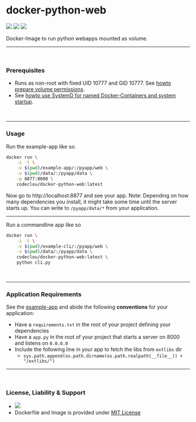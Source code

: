 # docker-python-web

[![](https://codeclou.github.io/doc/badges/generated/docker-image-size-20.svg)](https://hub.docker.com/r/codeclou/docker-python-web/tags/) [![](https://codeclou.github.io/doc/badges/generated/docker-from-alpine-3.5.svg)](https://alpinelinux.org/) [![](https://codeclou.github.io/doc/badges/generated/docker-run-as-non-root.svg)](https://docs.docker.com/engine/reference/builder/#/user)

Docker-Image to run python webapps mounted as volume.

-----

&nbsp;

### Prerequisites

 * Runs as non-root with fixed UID 10777 and GID 10777. See [howto prepare volume permissions](https://github.com/codeclou/doc/blob/master/docker/README.md).
 * See [howto use SystemD for named Docker-Containers and system startup](https://github.com/codeclou/doc/blob/master/docker/README.md).


&nbsp;

-----

### Usage

Run the example-app like so.

```bash
docker run \
    -i -t \
    -v $(pwd)/example-app/:/pyapp/web \
    -v $(pwd)/data/:/pyapp/data \
    -p 8877:8000 \
    codeclou/docker-python-web:latest
```
Now go to http://localhost:8877 and see your app.
Note: Depending on how many dependencies you install, it might take some time until the server starts up.
You can write to `/pyapp/data/*` from your application.

----

Run a commandline app like so

```bash
docker run \
    -i -t \
    -v $(pwd)/example-cli/:/pyapp/web \
    -v $(pwd)/data/:/pyapp/data \
    codeclou/docker-python-web:latest \
    python cli.py
```


 
&nbsp;

-----

### Application Requirements

See the [example-app](./example-app) and abide the following **conventions** for your application:

 * Have a `requirements.txt` in the root of your project defining your dependencies
 * Have a `app.py` in the root of your project that starts a server on 8000 and listens on `0.0.0.0` 
 * Include the following line in your app to fetch the libs from `extlibs` dir
   * `sys.path.append(os.path.dirname(os.path.realpath(__file__)) + "/extlibs/")`


-----
&nbsp;

### License, Liability & Support

 * [![](https://codeclou.github.io/doc/docker-warranty-notice.svg?v1)](https://github.com/codeclou/docker-python-web/blob/master/LICENSE.md)
 * Dockerfile and Image is provided under [MIT License](https://github.com/codeclou/docker-python-web/blob/master/LICENSE.md)

